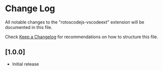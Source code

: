 # Change Log

All notable changes to the "rotoscodejs-vscodeext" extension will be documented in this file.

Check [Keep a Changelog](http://keepachangelog.com/) for recommendations on how to structure this file.

## [1.0.0]

- Initial release